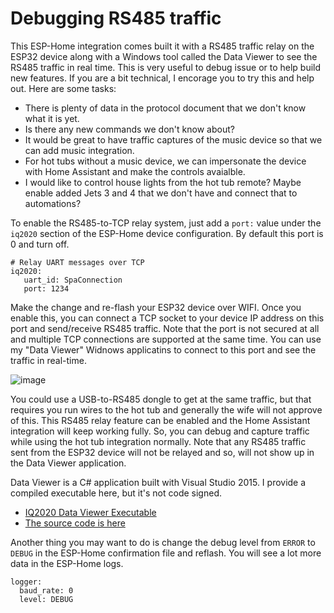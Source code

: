 # Debugging RS485 traffic

This ESP-Home integration comes built it with a RS485 traffic relay on the ESP32 device along with a Windows tool called the Data Viewer to see the RS485 traffic in real time. This is very useful to debug issue or to help build new features. If you are a bit technical, I encorage you to try this and help out. Here are some tasks:

- There is plenty of data in the protocol document that we don't know what it is yet.
- Is there any new commands we don't know about?
- It would be great to have traffic captures of the music device so that we can add music integration.
- For hot tubs without a music device, we can impersonate the device with Home Assistant and make the controls avaialble.
- I would like to control house lights from the hot tub remote? Maybe enable added Jets 3 and 4 that we don't have and connect that to automations?

To enable the RS485-to-TCP relay system, just add a `port:` value under the `iq2020` section of the ESP-Home device configuration. By default this port is 0 and turn off.

```
# Relay UART messages over TCP
iq2020:
   uart_id: SpaConnection
   port: 1234
```

Make the change and re-flash your ESP32 device over WIFI. Once you enable this, you can connect a TCP socket to your device IP address on this port and send/receive RS485 traffic. Note that the port is not secured at all and multiple TCP connections are supported at the same time. You can use my "Data Viewer" Widnows applicatins to connect to this port and see the traffic in real-time.

![image](https://github.com/Ylianst/ESP-IQ2020/assets/1319013/59615021-3164-4cb9-9a7c-036896141e3d)

You could use a USB-to-RS485 dongle to get at the same traffic, but that requires you run wires to the hot tub and generally the wife will not approve of this. This RS485 relay feature can be enabled and the Home Assistant integration will keep working fully. So, you can debug and capture traffic while using the hot tub integration normally. Note that any RS485 traffic sent from the ESP32 device will not be relayed and so, will not show up in the Data Viewer application.

Data Viewer is a C# application built with Visual Studio 2015. I provide a compiled executable here, but it's not code signed.

 - [IQ2020 Data Viewer Executable](https://github.com/Ylianst/ESP-IQ2020/raw/main/DataViewer/IQ2020-DataViewer.exe)
 - [The source code is here](https://github.com/Ylianst/ESP-IQ2020/tree/main/DataViewer)

Another thing you may want to do is change the debug level from `ERROR` to `DEBUG` in the ESP-Home confirmation file and reflash. You will see a lot more data in the ESP-Home logs.

```
logger:
  baud_rate: 0
  level: DEBUG
```
